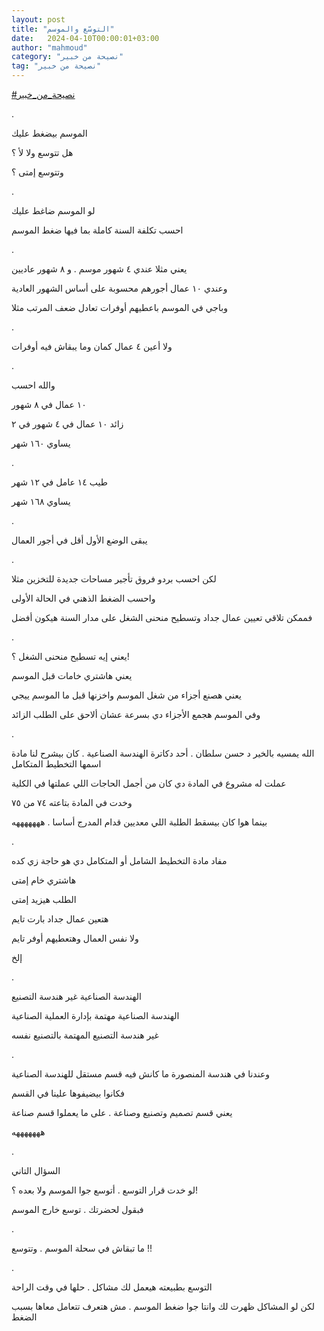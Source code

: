 ```yaml
---
layout: post
title: "التوسّع والموسم"
date:   2024-04-10T00:00:01+03:00
author: "mahmoud"
category: "نصيحة من خبير"
tag: "نصيحة من خبير"
---
```



[<u>\#نصيحة\_من\_خبير</u>](https://www.facebook.com/hashtag/%D9%86%D8%B5%D9%8A%D8%AD%D8%A9_%D9%85%D9%86_%D8%AE%D8%A8%D9%8A%D8%B1?__eep__=6&__cft__%5b0%5d=AZWEtmPTgv4NSjJPFFjl4JFQqITRidfFeV7o3ktTCXT8xLsQIsYQkcVkOZh3I3LSMfAugEq--l25os30bpmvBlrijVfEm5wnQ-oLZeTk5OhRdWFF2-PChKqWYnver5KMhzdLghQ4Q8y4oAAh_qnrxRB9U5i6PUH1cV0vZSiZTg4oqA&__tn__=*NK-R)

.

الموسم بيضغط عليك

هل تتوسع ولا لأ ؟

وتتوسع إمتى ؟

.

لو الموسم ضاغط عليك

احسب تكلفة السنة كاملة بما فيها ضغط الموسم

.

يعني مثلا عندي ٤ شهور موسم . و ٨ شهور عاديين

وعندي ١٠ عمال أجورهم محسوبة على أساس الشهور
العادية

وباجي في الموسم باعطيهم أوفرات تعادل ضعف المرتب
مثلا

.

ولا أعين ٤ عمال كمان وما يبقاش فيه أوفرات

.

والله احسب

١٠ عمال في ٨ شهور

زائد ١٠ عمال في ٤ شهور في ٢

يساوي ١٦٠ شهر

.

طيب ١٤ عامل في ١٢ شهر

يساوي ١٦٨ شهر

.

يبقى الوضع الأول أقل في أجور العمال

.

لكن احسب بردو فروق تأجير مساحات جديدة للتخزين
مثلا

واحسب الضغط الذهني في الحالة الأولى

فممكن تلاقي تعيين عمال جداد وتسطيح منحنى الشغل على مدار
السنة هيكون أفضل

.

يعني إيه تسطيح منحنى الشغل ؟!

يعني هاشتري خامات قبل الموسم

يعني هصنع أجزاء من شغل الموسم واخزنها قبل ما الموسم
ييجي

وفي الموسم هجمع الأجزاء دي بسرعة عشان ألاحق على الطلب
الزائد

.

الله يمسيه بالخير د حسن سلطان . أحد دكاترة الهندسة
الصناعية . كان بيشرح لنا مادة اسمها التخطيط المتكامل

عملت له مشروع في المادة دي كان من أجمل الحاجات اللي
عملتها في الكلية

وخدت في المادة بتاعته ٧٤ من ٧٥

بينما هوا كان بيسقط الطلبة اللي معديين قدام المدرج أساسا
. هههههههه

.

مفاد مادة التخطيط الشامل أو المتكامل دي هو حاجة زي
كده

هاشتري خام إمتى

الطلب هيزيد إمتى

هتعين عمال جداد بارت تايم

ولا نفس العمال وهتعطيهم أوفر تايم

إلخ

.

الهندسة الصناعية غير هندسة التصنيع

الهندسة الصناعية مهتمة بإدارة العملية الصناعية

غير هندسة التصنيع المهتمة بالتصنيع نفسه

.

وعندنا في هندسة المنصورة ما كانش فيه قسم مستقل للهندسة
الصناعية

فكانوا بيضيفوها علينا في القسم

يعني قسم تصميم وتصنيع وصناعة . على ما يعملوا قسم
صناعة

هههههههه

.

السؤال التاني

لو خدت قرار التوسع . أتوسع جوا الموسم ولا بعده ؟!

فبقول لحضرتك . توسع خارج الموسم

.

ما تبقاش في سحلة الموسم . وتتوسع !!

.

التوسع بطبيعته هيعمل لك مشاكل . حلها في وقت
الراحة

لكن لو المشاكل ظهرت لك وانتا جوا ضغط الموسم . مش هتعرف
تتعامل معاها بسبب الضغط
